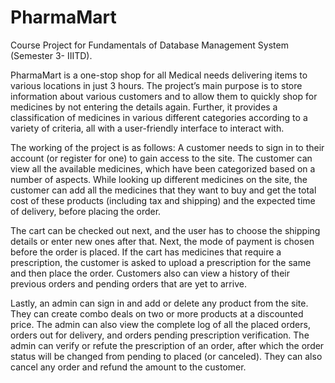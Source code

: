 # PharmaMart
Course Project for Fundamentals of Database Management System (Semester 3- IIITD). 

PharmaMart is a one-stop shop for all Medical needs delivering items to various locations in just 3 hours. The project’s main purpose is to store information about various customers and to allow them to quickly shop for medicines by not entering the details again. Further, it provides a classification of medicines in various different categories according to a variety of criteria, all with a user-friendly interface to interact with.

The working of the project is as follows:
A customer needs to sign in to their account (or register for one) to gain access to the site. The customer can view all the available medicines, which have been categorized based on a number of aspects. While looking up different medicines on the site, the customer can add all the medicines that they want to buy and get the total cost of these products (including tax and shipping) and the expected time of delivery, before placing the order. 

The cart can be checked out next, and the user has to choose the shipping details or enter new ones after that. Next, the mode of payment is chosen before the order is placed. If the cart has medicines that require a prescription, the customer is asked to upload a prescription for the same and then place the order. Customers also can view a history of their previous orders and pending orders that are yet to arrive.

Lastly, an admin can sign in and add or delete any product from the site. They can create combo deals on two or more products at a discounted price. The admin can also view the complete log of all the placed orders, orders out for delivery, and orders pending prescription verification. The admin can verify or refute the prescription of an order, after which the order status will be changed from pending to placed (or canceled). They can also cancel any order and refund the amount to the customer.
